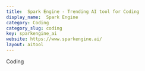 ```yaml
---
title:  Spark Engine - Trending AI tool for Coding
display_name:  Spark Engine
category: Coding
category_slug: coding
key: sparkengine_ai
website: https://www.sparkengine.ai/
layout: aitool
---
```


Coding
